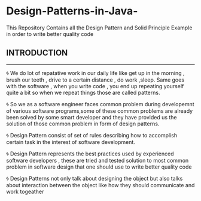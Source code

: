 # Design-Patterns-in-Java-
This Repository Contains all the Design Pattern and Solid Principle Example in order to write better quality code


## INTRODUCTION
---------------

🌀 We do lot of repatative work in our daily life like get up in the morning , brush our teeth , drive to a certain distance , do work ,sleep.
Same goes with the software , when you write code , you end up repeating yourself quite a bit so when we repeat things those are called patterns.

🌀 So we as a software engineer faces common problem during developemnt of various software programs,some of these common problems are already been solved 
by some smart developer and they have provided us the solution of those common problem in form of design patterns.

🌀 Design Pattern consist of set of rules describing how to accomplish certain task in the interest of software development.

🌀 Design Pattern represents the best practices used by experienced software developers , these are tried and tested solution to most common problem in software design 
that one should use to write better quality code

🌀 Design Patterns not only talk about designing the object but also talks about interaction between the object like how they should communicate and work togeather



